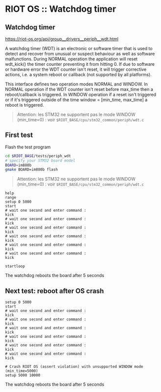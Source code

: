 # RIOT OS :: Watchdog timer

## Watchdog timer
https://riot-os.org/api/group__drivers__periph__wdt.html

A watchdog timer (WDT) is an electronic or software timer that is used to detect and recover from unusual or suspect behaviour as well as software malfunctions. During NORMAL operation the application will reset wdt_kick() the timer counter preventing it from hitting 0. If due to software or hardware error the WDT counter isn't reset, it will trigger corrective actions, i.e. a system reboot or callback (not supported by all platforms).

This interface defines two operation modes NORMAL and WINDOW. In NORMAL operation if the WDT counter isn't reset before max_time then a reboot/callback is triggered. In WINDOW operation if a reset isn't triggered or if it's triggered outside of the time window = [min_time, max_time] a reboot is triggered.

> Attention: les STM32 ne supportent pas le mode WINDOW (min_time=0) : voir `$RIOT_BASE/cpu/stm32_common/periph/wdt.c`

## First test

Flash the test program
```bash
cd $RIOT_BASE/tests/periph_wdt
# specify your STM32 board model
BOARD=im880b
gmake BOARD=im880b flash
```

> Attention: les STM32 ne supportent pas le mode WINDOW (min_time=0) : voir `$RIOT_BASE/cpu/stm32_common/periph/wdt.c`

```
help
range
setup 0 5000
start
# wait one second and enter command :
kick
# wait one second and enter command :
kick
# wait one second and enter command :
kick
# wait one second and enter command :
kick
# wait one second and enter command :
kick
# wait one second and enter command :
kick

startloop
```

The watchdog reboots the board after 5 seconds


## Next test: reboot after OS crash
```
setup 0 5000
start
# wait one second and enter command :
kick
# wait one second and enter command :
kick
# wait one second and enter command :
kick
# wait one second and enter command :
kick
# wait one second and enter command :
kick
# wait one second and enter command :
kick

# Crash RIOT OS (assert violation) with unsupported WINDOW mode (min_time=5000)
setup 5000 10000

```

The watchdog reboots the board after 5 seconds

